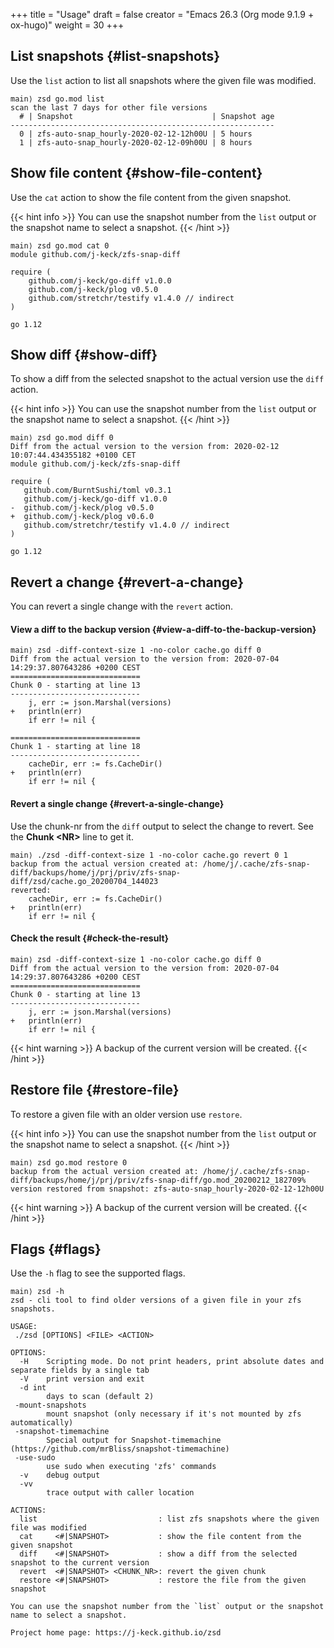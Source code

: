 +++
title = "Usage"
draft = false
creator = "Emacs 26.3 (Org mode 9.1.9 + ox-hugo)"
weight = 30
+++

## List snapshots {#list-snapshots}

Use the `list` action to list all snapshots where the
given file was modified.

```text
main⟩ zsd go.mod list
scan the last 7 days for other file versions
  # | Snapshot                               | Snapshot age
-----------------------------------------------------------
  0 | zfs-auto-snap_hourly-2020-02-12-12h00U | 5 hours
  1 | zfs-auto-snap_hourly-2020-02-12-09h00U | 8 hours
```


## Show file content {#show-file-content}

Use the `cat` action to show the file content from
the given snapshot.

{{< hint info >}}
You can use the snapshot number from the `list` output
or the snapshot name to select a snapshot.
{{< /hint >}}

```text
main⟩ zsd go.mod cat 0
module github.com/j-keck/zfs-snap-diff

require (
	github.com/j-keck/go-diff v1.0.0
	github.com/j-keck/plog v0.5.0
	github.com/stretchr/testify v1.4.0 // indirect
)

go 1.12
```


## Show diff {#show-diff}

To show a diff from the selected snapshot to the actual version
use the `diff` action.

{{< hint info >}}
You can use the snapshot number from the `list` output
or the snapshot name to select a snapshot.
{{< /hint >}}

```text
main⟩ zsd go.mod diff 0
Diff from the actual version to the version from: 2020-02-12 10:07:44.434355182 +0100 CET
module github.com/j-keck/zfs-snap-diff

require (
   github.com/BurntSushi/toml v0.3.1
   github.com/j-keck/go-diff v1.0.0
-  github.com/j-keck/plog v0.5.0
+  github.com/j-keck/plog v0.6.0
   github.com/stretchr/testify v1.4.0 // indirect
)

go 1.12
```


## Revert a change {#revert-a-change}

You can revert a single change with the `revert` action.


#### View a diff to the backup version {#view-a-diff-to-the-backup-version}

```text
main⟩ zsd -diff-context-size 1 -no-color cache.go diff 0
Diff from the actual version to the version from: 2020-07-04 14:29:37.807643286 +0200 CEST
=============================
Chunk 0 - starting at line 13
-----------------------------
	j, err := json.Marshal(versions)
+	println(err)
	if err != nil {

=============================
Chunk 1 - starting at line 18
-----------------------------
	cacheDir, err := fs.CacheDir()
+	println(err)
	if err != nil {
```


#### Revert a single change {#revert-a-single-change}

Use the chunk-nr from the `diff` output to select the change to revert.
See the ****Chunk &lt;NR&gt;**** line to get it.

```text
main⟩ ./zsd -diff-context-size 1 -no-color cache.go revert 0 1
backup from the actual version created at: /home/j/.cache/zfs-snap-diff/backups/home/j/prj/priv/zfs-snap-diff/zsd/cache.go_20200704_144023
reverted:
	cacheDir, err := fs.CacheDir()
+	println(err)
	if err != nil {
```


#### Check the result {#check-the-result}

```text
main⟩ zsd -diff-context-size 1 -no-color cache.go diff 0
Diff from the actual version to the version from: 2020-07-04 14:29:37.807643286 +0200 CEST
=============================
Chunk 0 - starting at line 13
-----------------------------
	j, err := json.Marshal(versions)
+	println(err)
	if err != nil {
```

{{< hint warning >}}
A backup of the current version will be created.
{{< /hint >}}


## Restore file {#restore-file}

To restore a given file with an older version use `restore`.

{{< hint info >}}
You can use the snapshot number from the `list` output
or the snapshot name to select a snapshot.
{{< /hint >}}

```text
main⟩ zsd go.mod restore 0
backup from the actual version created at: /home/j/.cache/zfs-snap-diff/backups/home/j/prj/priv/zfs-snap-diff/go.mod_20200212_182709%
version restored from snapshot: zfs-auto-snap_hourly-2020-02-12-12h00U
```

{{< hint warning >}}
A backup of the current version will be created.
{{< /hint >}}


## Flags {#flags}

Use the `-h` flag to see the supported flags.

```text
main⟩ zsd -h
zsd - cli tool to find older versions of a given file in your zfs snapshots.

USAGE:
 ./zsd [OPTIONS] <FILE> <ACTION>

OPTIONS:
  -H	Scripting mode. Do not print headers, print absolute dates and separate fields by a single tab
  -V	print version and exit
  -d int
        days to scan (default 2)
 -mount-snapshots
        mount snapshot (only necessary if it's not mounted by zfs automatically)
 -snapshot-timemachine
        Special output for Snapshot-timemachine (https://github.com/mrBliss/snapshot-timemachine)
 -use-sudo
        use sudo when executing 'zfs' commands
  -v	debug output
  -vv
        trace output with caller location

ACTIONS:
  list                           : list zfs snapshots where the given file was modified
  cat     <#|SNAPSHOT>           : show the file content from the given snapshot
  diff    <#|SNAPSHOT>           : show a diff from the selected snapshot to the current version
  revert  <#|SNAPSHOT> <CHUNK_NR>: revert the given chunk
  restore <#|SNAPSHOT>           : restore the file from the given snapshot

You can use the snapshot number from the `list` output or the snapshot name to select a snapshot.

Project home page: https://j-keck.github.io/zsd
```
